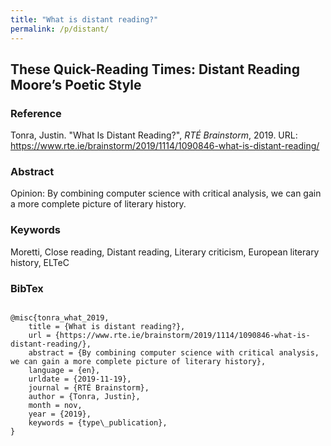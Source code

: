 ```yaml
---
title: "What is distant reading?"
permalink: /p/distant/
---
```


<meta name="citation_title" content="What is distant reading?">
<meta name="citation_author" content="Justin Tonra">
<meta name="citation_publication_date" content="2019">
<meta name="citation_blog_title" content="RTÉ Brainstorm">
<meta name="citation_publisher_name" content="Routledge">
<meta name="citation_publication_place" content="New York; Abingdon">

## These Quick-Reading Times: Distant Reading Moore’s Poetic Style

### Reference

Tonra, Justin. "What Is Distant Reading?", _RTÉ Brainstorm_, 2019. URL: https://www.rte.ie/brainstorm/2019/1114/1090846-what-is-distant-reading/

### Abstract

Opinion: By combining computer science with critical analysis, we can gain a more complete picture of literary history.

### Keywords

Moretti, Close reading, Distant reading, Literary criticism, European literary history, ELTeC

### BibTex

```

@misc{tonra_what_2019,
	title = {What is distant reading?},
	url = {https://www.rte.ie/brainstorm/2019/1114/1090846-what-is-distant-reading/},
	abstract = {By combining computer science with critical analysis, we can gain a more complete picture of literary history},
	language = {en},
	urldate = {2019-11-19},
	journal = {RTÉ Brainstorm},
	author = {Tonra, Justin},
	month = nov,
	year = {2019},
	keywords = {type\_publication},
}

```

<span class='Z3988' title='url_ver=Z39.88-2004&amp;ctx_ver=Z39.88-2004&amp;rfr_id=info%3Asid%2Fzotero.org%3A2&amp;rft_val_fmt=info%3Aofi%2Ffmt%3Akev%3Amtx%3Adc&amp;rft.type=blogPost&amp;rft.title=What%20is%20distant%20reading%3F&amp;rft.source=RT%C3%89%20Brainstorm&amp;rft.description=By%20combining%20computer%20science%20with%20critical%20analysis%2C%20we%20can%20gain%20a%20more%20complete%20picture%20of%20literary%20history&amp;rft.identifier=https%3A%2F%2Fwww.rte.ie%2Fbrainstorm%2F2019%2F1114%2F1090846-what-is-distant-reading%2F&amp;rft.aufirst=Justin&amp;rft.aulast=Tonra&amp;rft.au=Justin%20Tonra&amp;rft.date=2019-11-14&amp;rft.language=en'></span>
